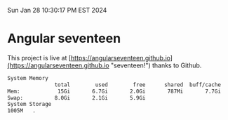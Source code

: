 Sun Jan 28 10:30:17 PM EST 2024

# Angular seventeen


This project is live at [https://angularseventeen.github.io](https://angularseventeen.github.io "seventeen!") thanks to Github.

```bash
System Memory
               total        used        free      shared  buff/cache   available
Mem:            15Gi       6.7Gi       2.0Gi       787Mi       7.7Gi       8.6Gi
Swap:          8.0Gi       2.1Gi       5.9Gi
System Storage
1005M	.
```
